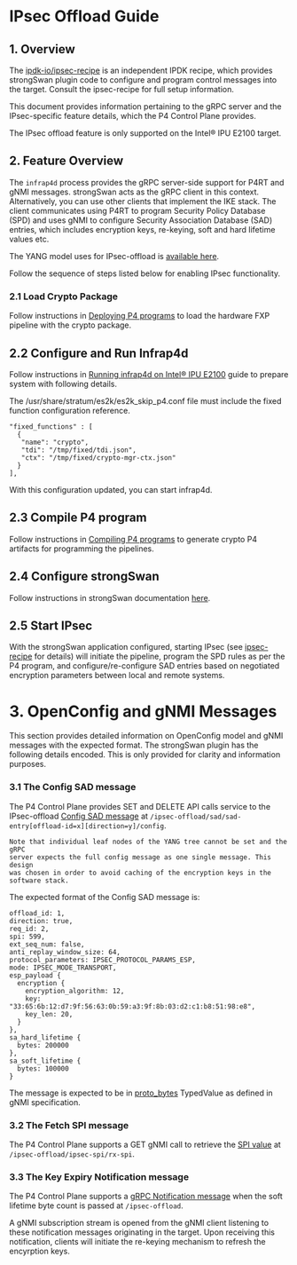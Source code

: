# IPsec Offload Guide

## 1. Overview

The [ipdk-io/ipsec-recipe](https://github.com/ipdk-io/ipsec-recipe) is an
independent IPDK recipe, which provides strongSwan plugin code to configure and
program control messages into the target.
Consult the ipsec-recipe for full setup information.

This document provides information pertaining to the gRPC server and the
IPsec-specific feature details, which the P4 Control Plane provides. 

The IPsec offload feature is only supported on the Intel&reg; IPU E2100 target.

## 2. Feature Overview

The `infrap4d` process provides the gRPC server-side support for P4RT and
gNMI messages. strongSwan acts as the gRPC client in this context.
Alternatively, you can use other clients that implement the IKE stack. The
client communicates using P4RT to program Security Policy Database (SPD) and
uses gNMI to configure Security Association Database (SAD) entries, which
includes encryption keys, re-keying, soft and hard lifetime values etc.

The YANG model uses for IPsec-offload is [available here](https://github.com/ipdk-io/openconfig-public/blob/master/release/models/ipsec/openconfig-ipsec-offload.yang).

Follow the sequence of steps listed below for enabling IPsec functionality.

### 2.1 Load Crypto Package

Follow instructions in [Deploying P4 programs](https://github.com/ipdk-io/networking-recipe/blob/main/docs/guides/es2k/deploying-p4-programs.md)
to load the hardware FXP pipeline with the crypto package.

## 2.2 Configure and Run Infrap4d

Follow instructions in [Running infrap4d on Intel&reg; IPU E2100](https://github.com/ipdk-io/networking-recipe/blob/main/docs/guides/es2k/running-infrap4d.md)
guide to prepare system with following details.

The /usr/share/stratum/es2k/es2k_skip_p4.conf file must include the fixed
function configuration reference.

```
"fixed_functions" : [
  {
   "name": "crypto",
   "tdi": "/tmp/fixed/tdi.json",
   "ctx": "/tmp/fixed/crypto-mgr-ctx.json"
  }
],
```

With this configuration updated, you can start infrap4d.

## 2.3 Compile P4 program

Follow instructions in [Compiling P4 programs](https://github.com/ipdk-io/networking-recipe/blob/main/docs/guides/es2k/compiling-p4-programs.md.)
to generate crypto P4 artifacts for programming the pipelines.

## 2.4 Configure strongSwan

Follow instructions in strongSwan documentation [here](https://docs.strongswan.org/docs/5.9/index.html).

## 2.5 Start IPsec

With the strongSwan application configured, starting IPsec
(see [ipsec-recipe](https://github.com/ipdk-io/ipsec-recipe) for details) will 
initiate the pipeline, program the SPD rules as per the P4 program, and
configure/re-configure SAD entries based on negotiated encryption parameters
between local and remote systems.

# 3. OpenConfig and gNMI Messages

This section provides detailed information on OpenConfig model and gNMI messages
with the expected format. The strongSwan plugin has the following details
encoded. This is only provided for clarity and information purposes.

### 3.1 The Config SAD message

The P4 Control Plane provides SET and DELETE API calls service to the 
IPsec-offload [Config SAD message](https://github.com/ipdk-io/openconfig-public/blob/master/release/models/ipsec/openconfig-ipsec-offload.yang#L39-L185)
at `/ipsec-offload/sad/sad-entry[offload-id=x][direction=y]/config`.

    Note that individual leaf nodes of the YANG tree cannot be set and the gRPC
    server expects the full config message as one single message. This design
    was chosen in order to avoid caching of the encryption keys in the
    software stack.

The expected format of the Config SAD message is:

```
offload_id: 1,
direction: true,
req_id: 2,
spi: 599,
ext_seq_num: false,
anti_replay_window_size: 64,
protocol_parameters: IPSEC_PROTOCOL_PARAMS_ESP,
mode: IPSEC_MODE_TRANSPORT,
esp_payload {
  encryption {
    encryption_algorithm: 12,
    key: "33:65:6b:12:d7:9f:56:63:0b:59:a3:9f:8b:03:d2:c1:b8:51:98:e8",
    key_len: 20,
  }
},
sa_hard_lifetime {
  bytes: 200000
},
sa_soft_lifetime {
  bytes: 100000
}
```

The message is expected to be in [proto_bytes](https://github.com/openconfig/gnmi/blob/master/proto/gnmi/gnmi.proto#L133)
TypedValue as defined in gNMI specification.

### 3.2 The Fetch SPI message

The P4 Control Plane supports a GET gNMI call to retrieve the
[SPI value](https://github.com/ipdk-io/openconfig-public/blob/master/release/models/ipsec/openconfig-ipsec-offload.yang#L292)
at `/ipsec-offload/ipsec-spi/rx-spi`.

### 3.3 The Key Expiry Notification message

The P4 Control Plane supports a [gRPC Notification message](https://github.com/ipdk-io/openconfig-public/blob/master/release/models/ipsec/openconfig-ipsec-offload.yang#L308) when the soft lifetime byte count is passed at `/ipsec-offload`. 

A gNMI subscription stream is opened from the gNMI client listening to these
notification messages originating in the target. Upon receiving this
notification, clients will initiate the re-keying mechanism to refresh
the encyrption keys.
